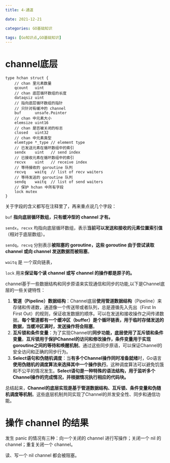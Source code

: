 ```yaml
---
title: 4-通道

date: 2021-12-21	

categories: GO基础知识	

tags: [Go知识点,GO基础知识]
---	
```


# channel底层

```golang
type hchan struct {
	// chan 里元素数量
	qcount   uint
	// chan 底层循环数组的长度
	dataqsiz uint
	// 指向底层循环数组的指针
	// 只针对有缓冲的 channel
	buf      unsafe.Pointer
	// chan 中元素大小
	elemsize uint16
	// chan 是否被关闭的标志
	closed   uint32
	// chan 中元素类型
	elemtype *_type // element type
	// 已发送元素在循环数组中的索引
	sendx    uint   // send index
	// 已接收元素在循环数组中的索引
	recvx    uint   // receive index
	// 等待接收的 goroutine 队列
	recvq    waitq  // list of recv waiters
	// 等待发送的 goroutine 队列
	sendq    waitq  // list of send waiters
	// 保护 hchan 中所有字段
	lock mutex
}
```

关于字段的含义都写在注释里了，再来重点说几个字段：

`buf` **指向底层循环数组，只有缓冲型的 channel 才有。**

`sendx`，`recvx` 均指向底层循环数组，表示**当前可以发送和接收的元素位置索引值**（相对于底层数组）。

`sendq`，`recvq` 分别表示**被阻塞的 goroutine，这些 goroutine 由于尝试读取 channel 或向 channel 发送数据而被阻塞**。

`waitq` 是 一个双向链表，

`lock` 用来**保证每个读 channel 或写 channel 的操作都是原子的。**

channel基于一些数据结构和同步原语来实现通信和同步的功能,以下是Channel底层的一些关键特性：

1. **管道（Pipeline）数据结构**：Channel底层**使用管道数据结构**（Pipeline）来存储和传递数，通道像一个传送带或者队列，总是遵循先入先出（First In First Out）的规则，保证收发数据的顺序。可以在发送和接收操作之间传递数据。**每个管道都有一个缓冲区（buffer）是个循环链表，用于临时存储发送的数据，当缓冲区满时，发送操作将会阻塞**。
2. **互斥锁和条件变量**：为了实现Channel的**同步功能，底层使用了互斥锁和条件变量**。**互斥锁用于保护Channel的访问和修改操作，条件变量用于实现goroutine之间的等待和唤醒机制**。通过这些同步原语，可以保证Channel的安全访问和正确的同步行为。
3. **Select语句和伪随机调度**：当**有多个Channel操作同时准备就绪**时，Go语言**使用伪随机的调度算法来选择其中一个操作执行**。这种调度算法可以避免饥饿和不公平的情况发生。**Select语句是一种特殊的语法结构，用于监听多个Channel操作的完成情况，并根据情况执行相应的代码块。**

总结起来，**Channel的底层实现是基于管道数据结构、互斥锁、条件变量和伪随机调度等机制**。这些底层机制共同实现了Channel的并发安全性、同步和通信功能。

# 操作 channel 的结果

发生 panic 的情况有三种：向一个关闭的 channel 进行写操作；关闭一个 nil 的 channel；重复关闭一个 channel。

读、写一个 nil channel 都会被阻塞。